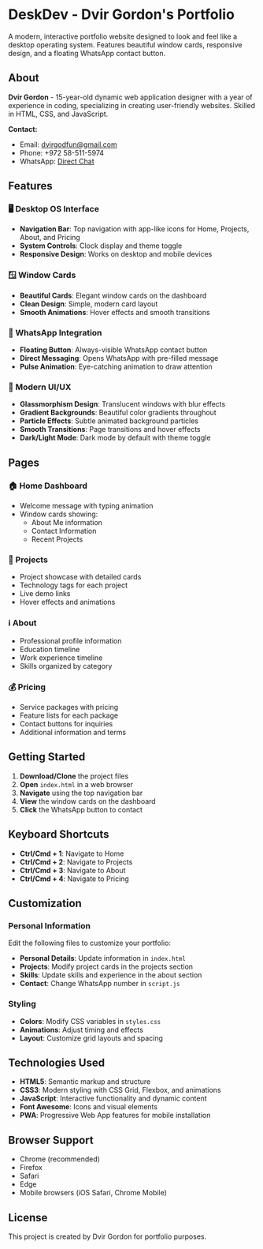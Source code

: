 # DeskDev - Dvir Gordon's Portfolio

A modern, interactive portfolio website designed to look and feel like a desktop operating system. Features beautiful window cards, responsive design, and a floating WhatsApp contact button.

## About

**Dvir Gordon** - 15-year-old dynamic web application designer with a year of experience in coding, specializing in creating user-friendly websites. Skilled in HTML, CSS, and JavaScript.

**Contact:**
- Email: dvirgodfun@gmail.com
- Phone: +972 58-511-5974
- WhatsApp: [Direct Chat](https://wa.me/972585115974)

## Features

### 🖥️ Desktop OS Interface
- **Navigation Bar**: Top navigation with app-like icons for Home, Projects, About, and Pricing
- **System Controls**: Clock display and theme toggle
- **Responsive Design**: Works on desktop and mobile devices

### 🪟 Window Cards
- **Beautiful Cards**: Elegant window cards on the dashboard
- **Clean Design**: Simple, modern card layout
- **Smooth Animations**: Hover effects and smooth transitions

### 📱 WhatsApp Integration
- **Floating Button**: Always-visible WhatsApp contact button
- **Direct Messaging**: Opens WhatsApp with pre-filled message
- **Pulse Animation**: Eye-catching animation to draw attention

### 🎨 Modern UI/UX
- **Glassmorphism Design**: Translucent windows with blur effects
- **Gradient Backgrounds**: Beautiful color gradients throughout
- **Particle Effects**: Subtle animated background particles
- **Smooth Transitions**: Page transitions and hover effects
- **Dark/Light Mode**: Dark mode by default with theme toggle

## Pages

### 🏠 Home Dashboard
- Welcome message with typing animation
- Window cards showing:
  - About Me information
  - Contact Information
  - Recent Projects

### 📁 Projects
- Project showcase with detailed cards
- Technology tags for each project
- Live demo links
- Hover effects and animations

### ℹ️ About
- Professional profile information
- Education timeline
- Work experience timeline
- Skills organized by category

### 💰 Pricing
- Service packages with pricing
- Feature lists for each package
- Contact buttons for inquiries
- Additional information and terms

## Getting Started

1. **Download/Clone** the project files
2. **Open** `index.html` in a web browser
3. **Navigate** using the top navigation bar
4. **View** the window cards on the dashboard
5. **Click** the WhatsApp button to contact

## Keyboard Shortcuts

- **Ctrl/Cmd + 1**: Navigate to Home
- **Ctrl/Cmd + 2**: Navigate to Projects
- **Ctrl/Cmd + 3**: Navigate to About
- **Ctrl/Cmd + 4**: Navigate to Pricing

## Customization

### Personal Information
Edit the following files to customize your portfolio:

- **Personal Details**: Update information in `index.html`
- **Projects**: Modify project cards in the projects section
- **Skills**: Update skills and experience in the about section
- **Contact**: Change WhatsApp number in `script.js`

### Styling
- **Colors**: Modify CSS variables in `styles.css`
- **Animations**: Adjust timing and effects
- **Layout**: Customize grid layouts and spacing

## Technologies Used

- **HTML5**: Semantic markup and structure
- **CSS3**: Modern styling with CSS Grid, Flexbox, and animations
- **JavaScript**: Interactive functionality and dynamic content
- **Font Awesome**: Icons and visual elements
- **PWA**: Progressive Web App features for mobile installation

## Browser Support

- Chrome (recommended)
- Firefox
- Safari
- Edge
- Mobile browsers (iOS Safari, Chrome Mobile)

## License

This project is created by Dvir Gordon for portfolio purposes. 